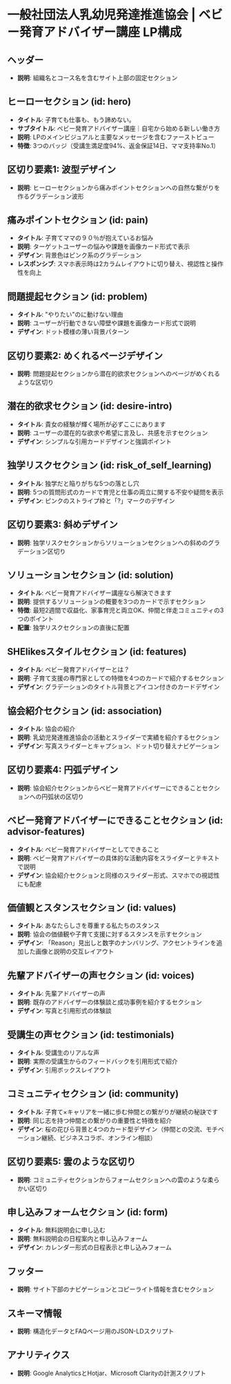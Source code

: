 # 一般社団法人乳幼児発達推進協会 | ベビー発育アドバイザー講座 LP構成

## ヘッダー
- **説明**: 組織名とコース名を含むサイト上部の固定セクション

## ヒーローセクション (id: hero)
- **タイトル**: 子育ても仕事も、もう諦めない。
- **サブタイトル**: ベビー発育アドバイザー講座｜自宅から始める新しい働き方
- **説明**: LPのメインビジュアルと主要なメッセージを含むファーストビュー
- **特徴**: 3つのバッジ（受講生満足度94%、返金保証14日、ママ支持率No.1）

## 区切り要素1: 波型デザイン
- **説明**: ヒーローセクションから痛みポイントセクションへの自然な繋がりを作るグラデーション波形

## 痛みポイントセクション (id: pain)
- **タイトル**: 子育てママの９０％が抱えているお悩み
- **説明**: ターゲットユーザーの悩みや課題を画像カード形式で表示
- **デザイン**: 背景色はピンク系のグラデーション
- **レスポンシブ**: スマホ表示時は2カラムレイアウトに切り替え、視認性と操作性を向上

## 問題提起セクション (id: problem)
- **タイトル**: "やりたい"のに動けない理由
- **説明**: ユーザーが行動できない障壁や課題を画像カード形式で説明
- **デザイン**: ドット模様の薄い背景パターン

## 区切り要素2: めくれるページデザイン
- **説明**: 問題提起セクションから潜在的欲求セクションへのページがめくれるような区切り

## 潜在的欲求セクション (id: desire-intro)
- **タイトル**: 貴女の経験が輝く場所が必ずここにあります
- **説明**: ユーザーの潜在的な欲求や希望に言及し、共感を示すセクション
- **デザイン**: シンプルな引用カードデザインと強調ポイント

## 独学リスクセクション (id: risk_of_self_learning)
- **タイトル**: 独学だと陥りがちな5つの落とし穴
- **説明**: 5つの質問形式のカードで育児と仕事の両立に関する不安や疑問を表示
- **デザイン**: ピンクのストライプ枠と「?」マークのデザイン

## 区切り要素3: 斜めデザイン
- **説明**: 独学リスクセクションからソリューションセクションへの斜めのグラデーション区切り

## ソリューションセクション (id: solution)
- **タイトル**: ベビー発育アドバイザー講座なら解決できます
- **説明**: 提供するソリューションの概要を3つのカードで示すセクション
- **特徴**: 最短2週間で収益化、家事育児と両立OK、仲間と伴走コミュニティの3つのポイント
- **配置**: 独学リスクセクションの直後に配置

## SHElikesスタイルセクション (id: features)
- **タイトル**: ベビー発育アドバイザーとは？
- **説明**: 子育て支援の専門家としての特徴を4つのカードで紹介するセクション
- **デザイン**: グラデーションのタイトル背景とアイコン付きのカードデザイン

## 協会紹介セクション (id: association)
- **タイトル**: 協会の紹介
- **説明**: 乳幼児発達推進協会の活動とスライダーで実績を紹介するセクション
- **デザイン**: 写真スライダーとキャプション、ドット切り替えナビゲーション

## 区切り要素4: 円弧デザイン
- **説明**: 協会紹介セクションからベビー発育アドバイザーにできることセクションへの円弧状の区切り

## ベビー発育アドバイザーにできることセクション (id: advisor-features)
- **タイトル**: ベビー発育アドバイザーとしてできること
- **説明**: ベビー発育アドバイザーの具体的な活動内容をスライダーとテキストで説明
- **デザイン**: 協会紹介セクションと同様のスライダー形式、スマホでの視認性にも配慮

## 価値観とスタンスセクション (id: values)
- **タイトル**: あなたらしさを尊重する私たちのスタンス
- **説明**: 協会の価値観や子育て支援に対するスタンスを示すセクション
- **デザイン**: 「Reason」見出しと数字のナンバリング、アクセントラインを追加した画像と説明の交互レイアウト

## 先輩アドバイザーの声セクション (id: voices)
- **タイトル**: 先輩アドバイザーの声
- **説明**: 既存のアドバイザーの体験談と成功事例を紹介するセクション
- **デザイン**: 写真と引用形式の体験談

## 受講生の声セクション (id: testimonials)
- **タイトル**: 受講生のリアルな声
- **説明**: 実際の受講生からのフィードバックを引用形式で紹介
- **デザイン**: 引用ボックスレイアウト

## コミュニティセクション (id: community)
- **タイトル**: 子育て×キャリアを一緒に歩む仲間との繋がりが継続の秘訣です
- **説明**: 同じ志を持つ仲間との繋がりの重要性と特徴を紹介
- **デザイン**: 桜の花びら背景と4つのカード型デザイン（仲間との交流、モチベーション継続、ビジネスコラボ、オンライン相談）

## 区切り要素5: 雲のような区切り
- **説明**: コミュニティセクションからフォームセクションへの雲のような柔らかい区切り

## 申し込みフォームセクション (id: form)
- **タイトル**: 無料説明会に申し込む
- **説明**: 無料説明会の日程案内と申し込みフォーム
- **デザイン**: カレンダー形式の日程表示と申し込みフォーム

## フッター
- **説明**: サイト下部のナビゲーションとコピーライト情報を含むセクション

## スキーマ情報
- **説明**: 構造化データとFAQページ用のJSON-LDスクリプト

## アナリティクス
- **説明**: Google AnalyticsとHotjar、Microsoft Clarityの計測スクリプト 